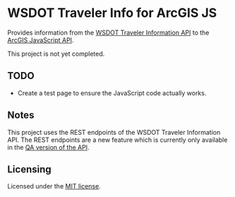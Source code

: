 WSDOT Traveler Info for ArcGIS JS
=================================

Provides information from the [WSDOT Traveler Information API](http://www.wsdot.wa.gov/Traffic/api/) to the [ArcGIS JavaScript API](http://links.esri.com/javascript).

This project is not yet completed.


## TODO ##

* Create a test page to ensure the JavaScript code actually works.

## Notes ##

This project uses the REST endpoints of the WSDOT Traveler Information API.  The REST endpoints are a new feature which is currently only available in the [QA version of the API](http://webpub3qa.wsdot.wa.gov/traffic/api/).

## Licensing ##

Licensed under the [MIT license](http://www.opensource.org/licenses/MIT).